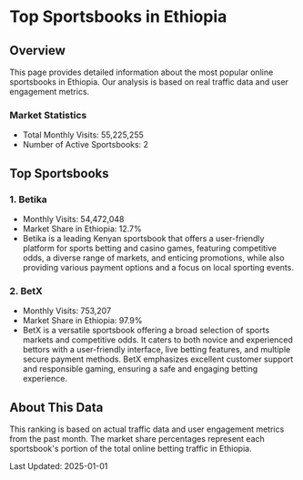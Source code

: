 # Top Sportsbooks in Ethiopia

## Overview
This page provides detailed information about the most popular online sportsbooks in Ethiopia. 
Our analysis is based on real traffic data and user engagement metrics.

### Market Statistics
- Total Monthly Visits: 55,225,255
- Number of Active Sportsbooks: 2

## Top Sportsbooks

### 1. Betika
- Monthly Visits: 54,472,048
- Market Share in Ethiopia: 12.7%
- Betika is a leading Kenyan sportsbook that offers a user-friendly platform for sports betting and casino games, featuring competitive odds, a diverse range of markets, and enticing promotions, while also providing various payment options and a focus on local sporting events.

### 2. BetX
- Monthly Visits: 753,207
- Market Share in Ethiopia: 97.9%
-  BetX is a versatile sportsbook offering a broad selection of sports markets and competitive odds. It caters to both novice and experienced bettors with a user-friendly interface, live betting features, and multiple secure payment methods. BetX emphasizes excellent customer support and responsible gaming, ensuring a safe and engaging betting experience.


## About This Data
This ranking is based on actual traffic data and user engagement metrics from the past month. 
The market share percentages represent each sportsbook's portion of the total online betting traffic in Ethiopia.

Last Updated: 2025-01-01
